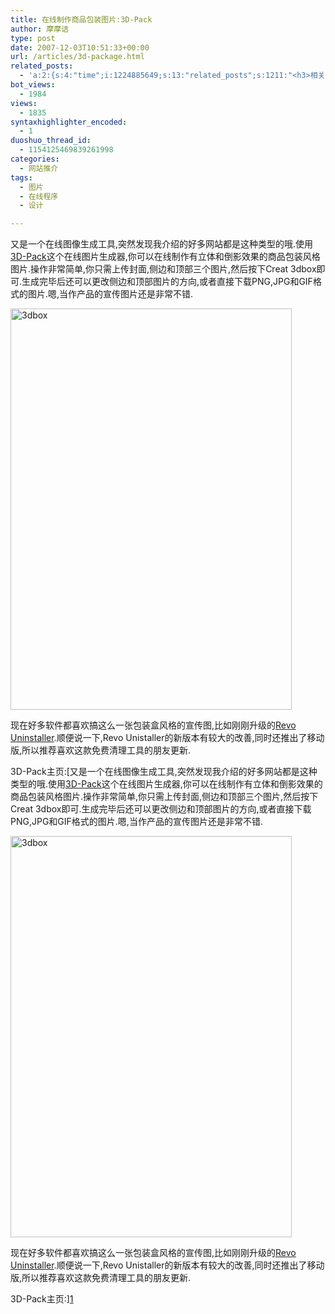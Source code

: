 ```yaml
---
title: 在线制作商品包装图片:3D-Pack
author: 摩摩诘
type: post
date: 2007-12-03T10:51:33+00:00
url: /articles/3d-package.html
related_posts:
  - 'a:2:{s:4:"time";i:1224885649;s:13:"related_posts";s:1211:"<h3>相关日志</h3><ul class="related_post"><li><a href="http://www.digglife.cn/articles/round-pic.html" title="归来:在线给图片加上圆角效果Round Pic">归来:在线给图片加上圆角效果Round Pic</a></li><li><a href="http://www.digglife.cn/articles/design-favicon-online-favikon.html" title="Favikon:简单制作网站Favicon">Favikon:简单制作网站Favicon</a></li><li><a href="http://www.digglife.cn/articles/poster-forge.html" title="酷软推荐:免费的海报制作软件Poster Forge">酷软推荐:免费的海报制作软件Poster Forge</a></li><li><a href="http://www.digglife.cn/articles/enhance-mobile-phone-pics.html" title="如何提高手机照片的质量">如何提高手机照片的质量</a></li><li><a href="http://www.digglife.cn/articles/funny-coincidence-japan.html" title="照片中有趣的巧合之日本篇">照片中有趣的巧合之日本篇</a></li><li><a href="http://www.digglife.cn/articles/improve-your-image-online.html" title="在线一键优化你的照片">在线一键优化你的照片</a></li><li><a href="http://www.digglife.cn/articles/prism-extension.html" title="Prism扩展:将Web应用桌面化">Prism扩展:将Web应用桌面化</a></li></ul>";}'
bot_views:
  - 1984
views:
  - 1835
syntaxhighlighter_encoded:
  - 1
duoshuo_thread_id:
  - 1154125469839261998
categories:
  - 网站推介
tags:
  - 图片
  - 在线程序
  - 设计

---
```

又是一个在线图像生成工具,突然发现我介绍的好多网站都是这种类型的哦.使用<a title="3D-Pack" href="http://www.3d-pack.com/" target="_blank">3D-Pack</a>这个在线图片生成器,你可以在线制作有立体和倒影效果的商品包装风格图片.操作非常简单,你只需上传封面,侧边和顶部三个图片,然后按下Creat 3dbox即可.生成完毕后还可以更改侧边和顶部图片的方向,或者直接下载PNG,JPG和GIF格式的图片.嗯,当作产品的宣传图片还是非常不错.

<!--more-->

<a href="https://www.digglife.net/wp-content/uploads/3/379/2007/12/3dbox.png" target="_blank"><img height="642" alt="3dbox" src="http://digglife.qiniudn.com/wp-content/uploads/3/379/2007/12/3dbox-thumb.png" width="450" border="0" /></a> 

现在好多软件都喜欢搞这么一张包装盒风格的宣传图,比如刚刚升级的<a title="Revo Uninstaller" href="http://www.revouninstaller.com/" target="_blank">Revo Uninstaller</a>.顺便说一下,Revo Unistaller的新版本有较大的改善,同时还推出了移动版,所以推荐喜欢这款免费清理工具的朋友更新.

3D-Pack主页:[又是一个在线图像生成工具,突然发现我介绍的好多网站都是这种类型的哦.使用<a title="3D-Pack" href="http://www.3d-pack.com/" target="_blank">3D-Pack</a>这个在线图片生成器,你可以在线制作有立体和倒影效果的商品包装风格图片.操作非常简单,你只需上传封面,侧边和顶部三个图片,然后按下Creat 3dbox即可.生成完毕后还可以更改侧边和顶部图片的方向,或者直接下载PNG,JPG和GIF格式的图片.嗯,当作产品的宣传图片还是非常不错.

<!--more-->

<a href="https://www.digglife.net/wp-content/uploads/3/379/2007/12/3dbox.png" target="_blank"><img height="642" alt="3dbox" src="http://digglife.qiniudn.com/wp-content/uploads/3/379/2007/12/3dbox-thumb.png" width="450" border="0" /></a> 

现在好多软件都喜欢搞这么一张包装盒风格的宣传图,比如刚刚升级的<a title="Revo Uninstaller" href="http://www.revouninstaller.com/" target="_blank">Revo Uninstaller</a>.顺便说一下,Revo Unistaller的新版本有较大的改善,同时还推出了移动版,所以推荐喜欢这款免费清理工具的朋友更新.

3D-Pack主页:][1]

 [1]: http://www.3d-pack.com/ "http://www.3d-pack.com/ "